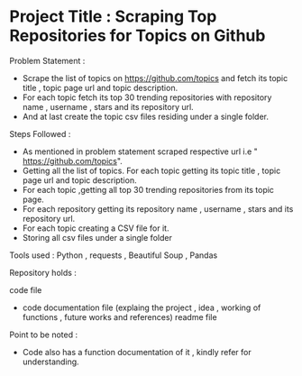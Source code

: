 # Project Title : Scraping Top Repositories for Topics on Github
Problem Statement :

- Scrape the list of topics on https://github.com/topics and fetch its topic title , topic page url and topic description.
- For each topic fetch its top 30 trending repositories with repository name , username , stars and its repository url.
- And at last create the topic csv files residing under a single folder.


Steps Followed :

- As mentioned in problem statement scraped respective url i.e " https://github.com/topics".
- Getting all the list of topics. For each topic getting its topic title , topic page url and topic description.
- For each topic ,getting all top 30 trending repositories from its topic page.
- For each repository getting its repository name , username , stars and its repository url.
- For each topic creating a CSV file for it.
- Storing all csv files under a single folder

Tools used : Python , requests , Beautiful Soup , Pandas

Repository holds :

code file
- code documentation file (explaing the project , idea , working of functions , future works and references)
readme file

Point to be noted :

- Code also has a function documentation of it , kindly refer for understanding.
